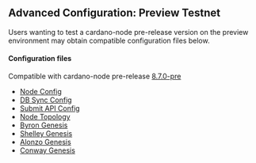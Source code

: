 ## Advanced Configuration: Preview Testnet

Users wanting to test a cardano-node pre-release version on the preview environment may obtain compatible configuration files below.

#### Configuration files

Compatible with cardano-node pre-release [8.7.0-pre](https://github.com/input-output-hk/cardano-node/releases/tag/8.7.0-pre)

- [Node Config](environments-pre/preview/config.json)
- [DB Sync Config](environments-pre/preview/db-sync-config.json)
- [Submit API Config](environments-pre/preview/submit-api-config.json)
- [Node Topology](environments-pre/preview/topology.json)
- [Byron Genesis](environments-pre/preview/byron-genesis.json)
- [Shelley Genesis](environments-pre/preview/shelley-genesis.json)
- [Alonzo Genesis](environments-pre/preview/alonzo-genesis.json)
- [Conway Genesis](environments-pre/preview/conway-genesis.json)
